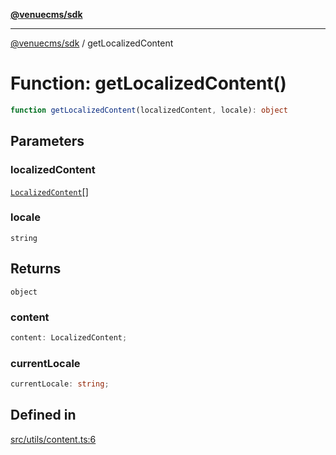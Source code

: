 [**@venuecms/sdk**](../Index.md)

***

[@venuecms/sdk](../Index.md) / getLocalizedContent

# Function: getLocalizedContent()

```ts
function getLocalizedContent(localizedContent, locale): object
```

## Parameters

### localizedContent

[`LocalizedContent`](../type-aliases/LocalizedContent.md)[]

### locale

`string`

## Returns

`object`

### content

```ts
content: LocalizedContent;
```

### currentLocale

```ts
currentLocale: string;
```

## Defined in

[src/utils/content.ts:6](https://github.com/venuecms/sdk/blob/f338eea324f851f70433ff3fb95078fc3e71e02a/src/utils/content.ts#L6)
